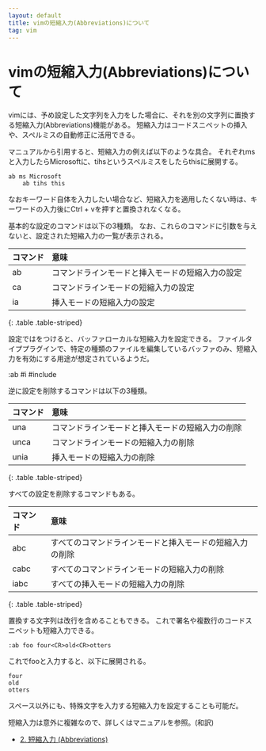 ```yaml
---
layout: default
title: vimの短縮入力(Abbreviations)について
tag: vim
---
```


# vimの短縮入力(Abbreviations)について

vimには、予め設定した文字列を入力をした場合に、それを別の文字列に置換する短縮入力(Abbreviations)機能がある。
短縮入力はコードスニペットの挿入や、スペルミスの自動修正に活用できる。

マニュアルから引用すると、短縮入力の例えば以下のような具合。
それぞれmsと入力したらMicrosoftに、tihsというスペルミスをしたらthisに展開する。

    ab ms Microsoft
		ab tihs this

なおキーワード自体を入力したい場合など、短縮入力を適用したくない時は、キーワードの入力後にCtrl + vを押すと置換されなくなる。

基本的な設定のコマンドは以下の3種類。
なお、これらのコマンドに引数を与えないと、設定された短縮入力の一覧が表示される。

|コマンド|意味|
|:-|:-|
|ab|コマンドラインモードと挿入モードの短縮入力の設定|
|ca|コマンドラインモードの短縮入力の設定|
|ia|挿入モードの短縮入力の設定|
{: .table .table-striped}

設定では<buffer>をつけると、バッファローカルな短縮入力を設定できる。
ファイルタイププラグインで、特定の種類のファイルを編集しているバッファのみ、短縮入力を有効にする用途が想定されているようだ。

:ab <buffer> #i #include

逆に設定を削除するコマンドは以下の3種類。

|コマンド|意味|
|:-|:-|
|una|コマンドラインモードと挿入モードの短縮入力の削除|
|unca|コマンドラインモードの短縮入力の削除|
|unia|挿入モードの短縮入力の削除|
{: .table .table-striped}

すべての設定を削除するコマンドもある。

|コマンド|意味|
|:-|:-|
|abc|すべてのコマンドラインモードと挿入モードの短縮入力の削除|
|cabc|すべてのコマンドラインモードの短縮入力の削除|
|iabc|すべての挿入モードの短縮入力の削除|
{: .table .table-striped}

置換する文字列は改行を含めることもできる。
これで署名や複数行のコードスニペットも短縮入力できる。

    :ab foo four<CR>old<CR>otters

これでfooと入力すると、以下に展開される。

    four
    old
    otters

スペース以外にも、特殊文字を入力する短縮入力を設定することも可能だ。

短縮入力は意外に複雑なので、詳しくはマニュアルを参照。(和訳)

- [2. 短縮入力 (Abbreviations)](http://vim-jp.org/vimdoc-ja/map.html#abbreviations)
